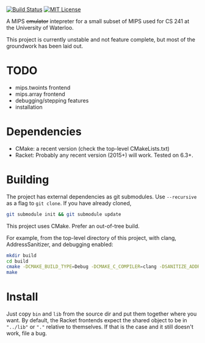[![Build Status](https://travis-ci.org/Gibstick/mips241.svg?branch=master)](https://travis-ci.org/Gibstick/mips241)
[![MIT License](https://img.shields.io/badge/license-MIT-blue.svg)](LICENSE)

A MIPS ~~emulator~~ intepreter for a small subset of MIPS used for CS 241
at the University of Waterloo.

This project is currently unstable and not feature complete, but most of
the groundwork has been laid out.

# TODO

- mips.twoints frontend
- mips.array frontend
- debugging/stepping features
- installation

# Dependencies

- CMake: a recent version (check the top-level CMakeLists.txt)
- Racket: Probably any recent version (2015+) will work. Tested on 6.3+.

# Building

The project has external dependencies as git submodules. Use `--recursive`
as a flag to `git clone`. If you have already cloned,
```sh
git submodule init && git submodule update
```

This project uses CMake. Prefer an out-of-tree build.

For example, from the top-level directory of this project, with clang,
AddressSanitizer, and debugging enabled:
````sh
mkdir build
cd build
cmake -DCMAKE_BUILD_TYPE=Debug -DCMAKE_C_COMPILER=clang -DSANITIZE_ADDRESS=on
make
````

# Install

Just copy `bin` and `lib` from the source dir and put them together where
you want. By default, the Racket frontends expect the shared object to be in
`"../lib"` or `"."` relative to themselves. If that is the case and it still
doesn't work, file a bug.
